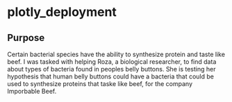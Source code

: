 # plotly_deployment

## Purpose

Certain bacterial species have the ability to synthesize protein and taste like beef. I was tasked with helping Roza, a biological researcher, to find data about types of bacteria found in peoples belly buttons. She is testing her hypothesis that human belly buttons could have a bacteria that could be used to synthesize proteins that taske like beef, for the company Imporbable Beef.
